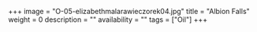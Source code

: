 +++
image = "O-05-elizabethmalarawieczorek04.jpg"
title = "Albion Falls"
weight = 0
description = ""
availability = ""
tags = ["Oil"]
+++
